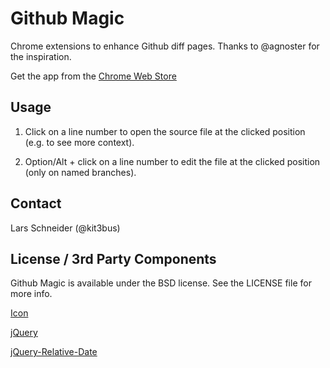 # Github Magic

Chrome extensions to enhance Github diff pages. Thanks to @agnoster for the inspiration.

Get the app from the [Chrome Web Store](https://chrome.google.com/webstore/detail/github-magic/nebfkfejikecebcjgbbidmkpfnknbena)


## Usage

1. Click on a line number to open the source file at the clicked position (e.g. to see more context). 

2. Option/Alt + click on a line number to edit the file at the clicked position (only on named branches).


## Contact

Lars Schneider (@kit3bus)


## License / 3rd Party Components

Github Magic is available under the BSD license. See the LICENSE file for more info.

[Icon](http://openclipart.org/detail/83863/magic-wand-by-jhnri4)

[jQuery](http://jquery.org/license/)

[jQuery-Relative-Date](https://github.com/drinks/jquery-relative-date)